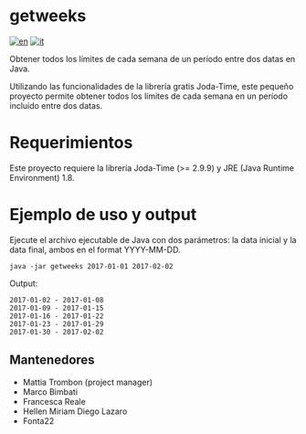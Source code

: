 # getweeks
[![en](https://img.shields.io/badge/lang-en-red.svg)](https://github.com/matt-tro/getweeks/blob/master/README.md)
[![it](https://img.shields.io/badge/lang-it-green.svg)](https://github.com/matt-tro/getweeks/blob/master/README.it.md)

Obtener todos los límites de cada semana de un período entre dos datas en Java.

Utilizando las funcionalidades de la librería gratis Joda-Time, este pequeño proyecto permite obtener todos los límites de cada semana en un período incluido entre dos datas.

# Requerimientos
Este proyecto requiere la librería Joda-Time (>= 2.9.9) y JRE (Java Runtime Environment) 1.8.

# Ejemplo de uso y output
Ejecute el archivo ejecutable de Java con dos parámetros: la data inicial y la data final, ambos en el format YYYY-MM-DD.

```
java -jar getweeks 2017-01-01 2017-02-02  
```
Output:  
```
2017-01-02 - 2017-01-08  
2017-01-09 - 2017-01-15  
2017-01-16 - 2017-01-22  
2017-01-23 - 2017-01-29  
2017-01-30 - 2017-02-02  
```
## Mantenedores
- Mattia Trombon (project manager)
- Marco Bimbati
- Francesca Reale
- Hellen Miriam Diego Lazaro
- Fonta22
